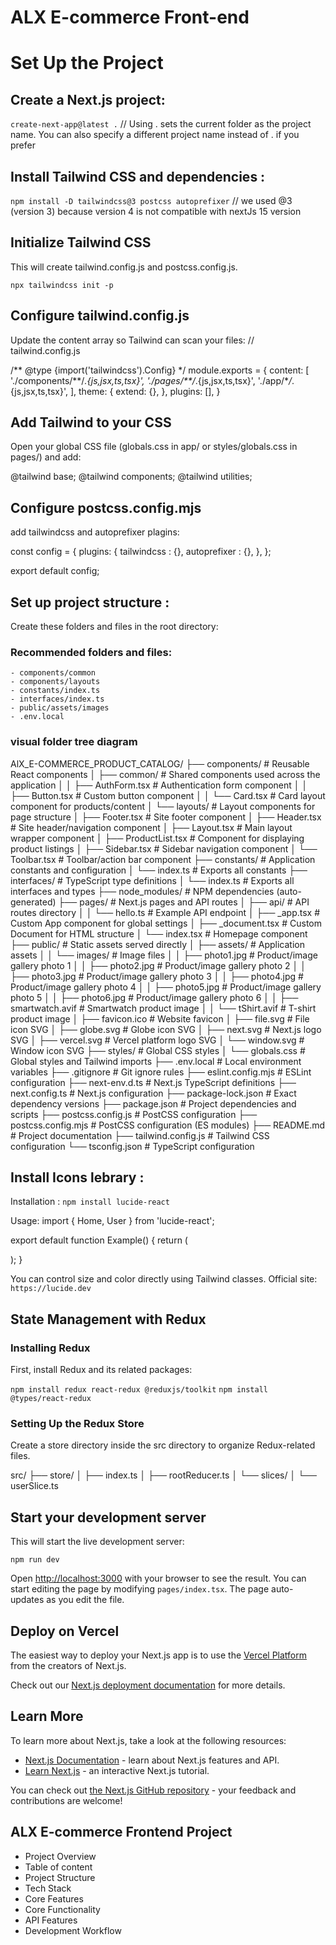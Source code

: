 # ALX E-commerce Front-end

# Set Up the Project

## Create a Next.js project:

`create-next-app@latest .` // Using . sets the current folder as the project name. You can also specify a different project name instead of . if you prefer

## Install Tailwind CSS and dependencies :

`npm install -D tailwindcss@3 postcss autoprefixer` // we used @3 (version 3) because version 4 is not compatible with nextJs 15 version

## Initialize Tailwind CSS

This will create tailwind.config.js and postcss.config.js.

`npx tailwindcss init -p`

## Configure tailwind.config.js

Update the content array so Tailwind can scan your files: // tailwind.config.js

/** @type {import('tailwindcss').Config} \*/
module.exports = {
content: [
'./components/**/_.{js,jsx,ts,tsx}',
'./pages/\*\*/_.{js,jsx,ts,tsx}',
'./app/\*_/_.{js,jsx,ts,tsx}',
],
theme: {
extend: {},
},
plugins: [],
}

## Add Tailwind to your CSS

Open your global CSS file (globals.css in app/ or styles/globals.css in pages/) and add:

@tailwind base;
@tailwind components;
@tailwind utilities;

## Configure postcss.config.mjs

add tailwindcss and autoprefixer plagins:

const config = {
plugins: {
tailwindcss : {},
autoprefixer : {},
},
};

export default config;

## Set up project structure :

Create these folders and files in the root directory:

### Recommended folders and files:

    - components/common
    - components/layouts
    - constants/index.ts
    - interfaces/index.ts
    - public/assets/images
    - .env.local

### visual folder tree diagram

AlX_E-COMMERCE_PRODUCT_CATALOG/
├── components/                 # Reusable React components
│   ├── common/                # Shared components used across the application
│   │   ├── AuthForm.tsx       # Authentication form component
│   │   ├── Button.tsx         # Custom button component
│   │   └── Card.tsx           # Card layout component for products/content
│   └── layouts/               # Layout components for page structure
│       ├── Footer.tsx         # Site footer component
│       ├── Header.tsx         # Site header/navigation component
│       ├── Layout.tsx         # Main layout wrapper component
│       ├── ProductList.tsx    # Component for displaying product listings
│       ├── Sidebar.tsx        # Sidebar navigation component
│       └── Toolbar.tsx        # Toolbar/action bar component
├── constants/                 # Application constants and configuration
│   └── index.ts              # Exports all constants
├── interfaces/               # TypeScript type definitions
│   └── index.ts              # Exports all interfaces and types
├── node_modules/             # NPM dependencies (auto-generated)
├── pages/                    # Next.js pages and API routes
│   ├── api/                  # API routes directory
│   │   └── hello.ts          # Example API endpoint
│   ├── _app.tsx              # Custom App component for global settings
│   ├── _document.tsx         # Custom Document for HTML structure
│   └── index.tsx             # Homepage component
├── public/                   # Static assets served directly
│   ├── assets/               # Application assets
│   │   └── images/           # Image files
│   │       ├── photo1.jpg    # Product/image gallery photo 1
│   │       ├── photo2.jpg    # Product/image gallery photo 2
│   │       ├── photo3.jpg    # Product/image gallery photo 3
│   │       ├── photo4.jpg    # Product/image gallery photo 4
│   │       ├── photo5.jpg    # Product/image gallery photo 5
│   │       ├── photo6.jpg    # Product/image gallery photo 6
│   │       ├── smartwatch.avif # Smartwatch product image
│   │       └── tShirt.avif   # T-shirt product image
│   ├── favicon.ico           # Website favicon
│   ├── file.svg              # File icon SVG
│   ├── globe.svg             # Globe icon SVG
│   ├── next.svg              # Next.js logo SVG
│   ├── vercel.svg            # Vercel platform logo SVG
│   └── window.svg            # Window icon SVG
├── styles/                   # Global CSS styles
│   └── globals.css           # Global styles and Tailwind imports
├── .env.local                # Local environment variables
├── .gitignore                # Git ignore rules
├── eslint.config.mjs         # ESLint configuration
├── next-env.d.ts             # Next.js TypeScript definitions
├── next.config.ts            # Next.js configuration
├── package-lock.json         # Exact dependency versions
├── package.json              # Project dependencies and scripts
├── postcss.config.js         # PostCSS configuration
├── postcss.config.mjs        # PostCSS configuration (ES modules)
├── README.md                 # Project documentation
├── tailwind.config.js        # Tailwind CSS configuration
└── tsconfig.json             # TypeScript configuration
## Install Icons lebrary :

Installation :
`npm install lucide-react`

Usage:
import { Home, User } from 'lucide-react';

export default function Example() {
return (

<div className="flex space-x-4">
<Home className="w-6 h-6 text-blue-500" />
<User className="w-6 h-6 text-green-500" />
</div>
);
}

You can control size and color directly using Tailwind classes.
Official site: `https://lucide.dev`

## State Management with Redux

### Installing Redux
First, install Redux and its related packages:

`npm install redux react-redux @reduxjs/toolkit`
`npm install @types/react-redux`

### Setting Up the Redux Store
Create a store directory inside the src directory to organize Redux-related files.

src/
├── store/
│   ├── index.ts
│   ├── rootReducer.ts
│   └── slices/
│       └── userSlice.ts

## Start your development server

This will start the live development server:

`npm run dev`

Open [http://localhost:3000](http://localhost:3000) with your browser to see the result.
You can start editing the page by modifying `pages/index.tsx`. The page auto-updates as you edit the file.

## Deploy on Vercel

The easiest way to deploy your Next.js app is to use the [Vercel Platform](https://vercel.com/new?utm_medium=default-template&filter=next.js&utm_source=create-next-app&utm_campaign=create-next-app-readme) from the creators of Next.js.

Check out our [Next.js deployment documentation](https://nextjs.org/docs/pages/building-your-application/deploying) for more details.

## Learn More

To learn more about Next.js, take a look at the following resources:

- [Next.js Documentation](https://nextjs.org/docs) - learn about Next.js features and API.
- [Learn Next.js](https://nextjs.org/learn-pages-router) - an interactive Next.js tutorial.

You can check out [the Next.js GitHub repository](https://github.com/vercel/next.js) - your feedback and contributions are welcome!

## ALX E-commerce Frontend Project

- Project Overview
- Table of content
- Project Structure
- Tech Stack
- Core Features
- Core Functionality
- API Features
- Development Workflow
